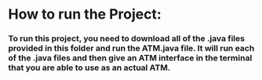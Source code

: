 # How to run the Project:
### To run this project, you need to download all of the .java files provided in this folder and run the ATM.java file. It will run each of the .java files and then give an ATM interface in the terminal that you are able to use as an actual ATM.
